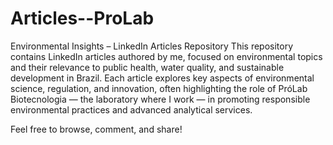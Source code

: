 # Articles--ProLab
Environmental Insights – LinkedIn Articles Repository
This repository contains LinkedIn articles authored by me, focused on environmental topics and their relevance to public health, water quality, and sustainable development in Brazil. Each article explores key aspects of environmental science, regulation, and innovation, often highlighting the role of PróLab Biotecnologia — the laboratory where I work — in promoting responsible environmental practices and advanced analytical services.

Feel free to browse, comment, and share!
